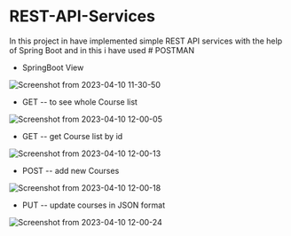 # REST-API-Services
In this project  in have implemented simple REST API services with the help of Spring Boot and in this i have used # POSTMAN


* SpringBoot View
 
![Screenshot from 2023-04-10 11-30-50](https://user-images.githubusercontent.com/106417521/230845437-dfbbaf8d-d4c1-4770-b570-40ad005de72b.png)

* GET -- to see whole Course list
 
![Screenshot from 2023-04-10 12-00-05](https://user-images.githubusercontent.com/106417521/230845510-825aab0d-2e32-416d-ab70-ee82041346da.png)

* GET -- get Course list by id

![Screenshot from 2023-04-10 12-00-13](https://user-images.githubusercontent.com/106417521/230845567-cbc56552-89cc-4658-9818-c4439e8b57b3.png)

* POST -- add new Courses

![Screenshot from 2023-04-10 12-00-18](https://user-images.githubusercontent.com/106417521/230845577-085b861c-c4c1-4565-890c-b16171aa7c71.png)

* PUT -- update courses in JSON format

![Screenshot from 2023-04-10 12-00-24](https://user-images.githubusercontent.com/106417521/230845639-d78c55ac-0278-42e3-a38c-e6e560498aac.png)

